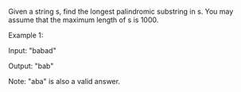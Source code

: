 Given a string s, find the longest palindromic substring in s. You may assume that the maximum length of s is 1000.


Example 1:

Input: "babad"

Output: "bab"

Note: "aba" is also a valid answer.
